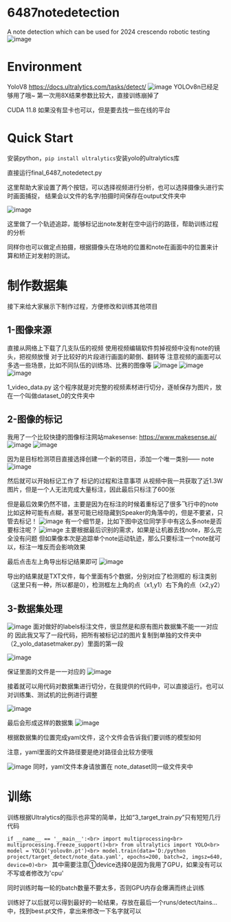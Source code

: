 # 6487notedetection
A note detection which can be used for 2024 crescendo robotic testing
![image](https://github.com/user-attachments/assets/bfa17895-6fe7-4cc2-9835-bdfed99dba79)

# Environment 
YoloV8 https://docs.ultralytics.com/tasks/detect/
![image](https://github.com/user-attachments/assets/c7749f2f-8b3d-45e2-837a-d72c44700d01)
YOLOv8n已经足够用了哦~
第一次用8X结果参数比较大，直接训练崩掉了

CUDA 11.8
如果没有显卡也可以，但是要去找一些在线的平台

# Quick Start
安装python，``pip install ultralytics``安装yolo的ultralytics库

直接运行final_6487_notedetect.py

这里帮助大家设置了两个按钮，可以选择视频进行分析，也可以选择摄像头进行实时画面捕捉，
结果会以文件的名字/拍摄时间保存在output文件夹中

![image](https://github.com/user-attachments/assets/ebc860a3-0c12-4df3-beb9-21e8a0c29c05)

这里做了一个轨迹追踪，能够标记出note发射在空中运行的路径，帮助训练过程的分析

同样你也可以做定点拍摄，根据摄像头在场地的位置和note在画面中的位置来计算和矫正对发射的测试。

# 制作数据集 
接下来给大家展示下制作过程，方便修改和训练其他项目
## 1-图像来源
直接从网络上下载了几支队伍的视频
使用视频编辑软件剪掉视频中没有note的镜头，把视频放慢
对于比较好的片段进行画面的颠倒、翻转等
注意视频的画面可以多选一些场景，比如不同队伍的训练场、比赛的图像等
![image](https://github.com/user-attachments/assets/4d9162f4-5439-414e-8e9a-1c09a334e534)
![image](https://github.com/user-attachments/assets/e870927c-95c7-4022-aee8-49c5d1b782f6)
![image](https://github.com/user-attachments/assets/8cd253ef-36c3-4f5a-820a-755701e3b389)

1_video_data.py
这个程序就是对完整的视频素材进行切分，逐帧保存为图片，放在一个叫做dataset_0的文件夹中

## 2-图像的标记
我用了一个比较快捷的图像标注网站makesense: https://www.makesense.ai/
![image](https://github.com/user-attachments/assets/253a7fe7-d88c-45f5-b921-b423154977b5)
![image](https://github.com/user-attachments/assets/867e6c40-216c-4043-bf6a-52646c97ab2a)

因为是目标检测项目直接选择创建一个新的项目，添加一个唯一类别—— note
![image](https://github.com/user-attachments/assets/3be22edf-906a-4e5d-9c18-8751555146f5)

然后就可以开始标记工作了
标记的过程和注意事项
从视频中我一共获取了近1.3W图片，但是一个人无法完成大量标注，因此最后只标注了600张

但是最后效果仍然不错，主要是因为在标注的时候着重标记了很多飞行中的note
比如这种可能有点糊，甚至可能已经隐藏到Speaker的角落中的，但是不要紧，只管去标记！
![image](https://github.com/user-attachments/assets/736cffaf-7788-4b35-bea3-2d3cec97f413)
有一个细节是，比如下图中这位同学手中有这么多note是否要标注呢？
![image](https://github.com/user-attachments/assets/0501fcb7-a580-4523-ba81-0141835eaaaa)
主要根据最后识别的需求，如果是让机器去找note，那么完全没有问题
但如果像本次是追踪单个note运动轨迹，那么只要标注一个note就可以，标注一堆反而会影响效果

最后点击左上角导出标记结果即可
![image](https://github.com/user-attachments/assets/faa6ab2d-5a6d-47a8-b71a-9fadee86103f)

导出的结果就是TXT文件，每个里面有5个数据，分别对应了检测框的
标注类别（这里只有一种，所以都是0），检测框左上角的点（x1,y1）右下角的点（x2,y2）

## 3-数据集处理
![image](https://github.com/user-attachments/assets/d14b0726-cfea-4edc-9941-fcee894dd222)
面对做好的labels标注文件，很显然是和原有图片数据集不能一一对应的
因此我又写了一段代码，把所有被标记过的图片复制到单独的文件夹中（2_yolo_datasetmaker.py）里面的第一段

![image](https://github.com/user-attachments/assets/4b5e38a7-f14a-4271-8c7e-4f9c89db8e79)

保证里面的文件是一一对应的
![image](https://github.com/user-attachments/assets/f447b390-de50-4b39-9c00-4bc6f5128272)

接着就可以用代码对数据集进行切分，在我提供的代码中，可以直接运行。也可以对训练集、测试机的比例进行调整

![image](https://github.com/user-attachments/assets/65342228-5ae0-4d43-b87d-2aa83de87c9c)

最后会形成这样的数据集
![image](https://github.com/user-attachments/assets/2fd34ea8-6aec-4c35-b3d3-c94eccaf8fd5)

根据数据集的位置完成yaml文件，这个文件会告诉我们要训练的模型如何

注意，yaml里面的文件路径要是绝对路径会比较方便哦

![image](https://github.com/user-attachments/assets/d674a801-bab1-49ce-acb0-4db6d8b52e90)
同时，yaml文件本身请放置在 note_dataset同一级文件夹中

# 训练
训练根据Ultralytics的指示也非常的简单，比如“3_target_train.py”只有短短几行代码

``if __name__ == '__main__':<br>
    import multiprocessing<br>
    multiprocessing.freeze_support()<br>
    from ultralytics import YOLO<br>
    model = YOLO('yolov8n.pt')<br>
    model.train(data='D:/python project/target_detect/note_data.yaml', epochs=200, batch=2, imgsz=640, device=0)<br>
``
其中需要注意①device选择0是因为我用了GPU，如果没有可以不写或者修改为'cpu'

同时训练时每一轮的batch数量不要太多，否则GPU内存会爆满而终止训练

训练好了以后就可以得到最好的一轮结果，存放在最后一个runs/detect/tains...中，找到best.pt文件，拿出来修改一下名字就可以


